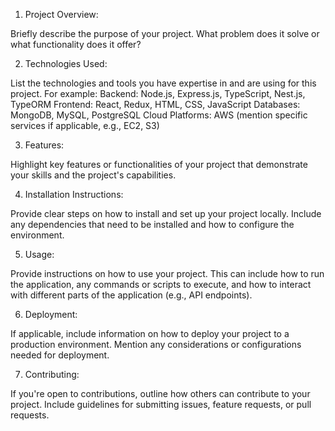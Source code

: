 1. Project Overview:

Briefly describe the purpose of your project. What problem does it solve or what functionality does it offer?

2. Technologies Used:

List the technologies and tools you have expertise in and are using for this project. For example:
Backend: Node.js, Express.js, TypeScript, Nest.js, TypeORM
Frontend: React, Redux, HTML, CSS, JavaScript
Databases: MongoDB, MySQL, PostgreSQL
Cloud Platforms: AWS (mention specific services if applicable, e.g., EC2, S3)

3. Features:

Highlight key features or functionalities of your project that demonstrate your skills and the project's capabilities.

4. Installation Instructions:

Provide clear steps on how to install and set up your project locally. Include any dependencies that need to be installed and how to configure the environment.

5. Usage:

Provide instructions on how to use your project. This can include how to run the application, any commands or scripts to execute, and how to interact with different parts of the application (e.g., API endpoints).

6. Deployment:

If applicable, include information on how to deploy your project to a production environment. Mention any considerations or configurations needed for deployment.

7. Contributing:

If you're open to contributions, outline how others can contribute to your project. Include guidelines for submitting issues, feature requests, or pull requests.
